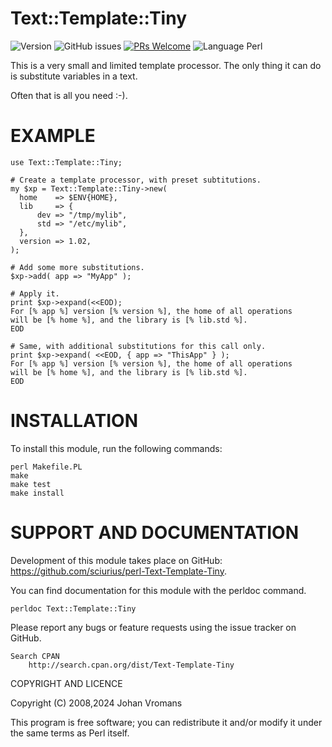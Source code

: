 # Text::Template::Tiny

![Version](https://img.shields.io/github/v/release/sciurius/perl-Text-Template-Tiny)
![GitHub issues](https://img.shields.io/github/issues/sciurius/perl-Text-Template-Tiny)
[![PRs Welcome](https://img.shields.io/badge/PRs-welcome-brightgreen.svg)](http://makeapullrequest.com)
![Language Perl](https://img.shields.io/badge/Language-Perl-blue)

This is a very small and limited template processor. The only thing it
can do is substitute variables in a text.

Often that is all you need :-).

# EXAMPLE

    use Text::Template::Tiny;

    # Create a template processor, with preset subtitutions.
    my $xp = Text::Template::Tiny->new(
      home    => $ENV{HOME},
      lib     => {
	      dev => "/tmp/mylib",
	      std => "/etc/mylib",
	  },
      version => 1.02,
    );

    # Add some more substitutions.
    $xp->add( app => "MyApp" );

    # Apply it.
    print $xp->expand(<<EOD);
    For [% app %] version [% version %], the home of all operations
    will be [% home %], and the library is [% lib.std %].
    EOD

    # Same, with additional substitutions for this call only.
    print $xp->expand( <<EOD, { app => "ThisApp" } );
    For [% app %] version [% version %], the home of all operations
    will be [% home %], and the library is [% lib.std %].
    EOD

# INSTALLATION

To install this module, run the following commands:

	perl Makefile.PL
	make
	make test
	make install

# SUPPORT AND DOCUMENTATION


Development of this module takes place on GitHub:
https://github.com/sciurius/perl-Text-Template-Tiny.

You can find documentation for this module with the perldoc command.

    perldoc Text::Template::Tiny

Please report any bugs or feature requests using the issue tracker on
GitHub.

    Search CPAN
        http://search.cpan.org/dist/Text-Template-Tiny


COPYRIGHT AND LICENCE

Copyright (C) 2008,2024 Johan Vromans

This program is free software; you can redistribute it and/or modify it
under the same terms as Perl itself.

